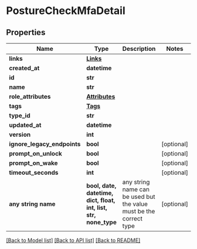 # PostureCheckMfaDetail


## Properties
Name | Type | Description | Notes
------------ | ------------- | ------------- | -------------
**links** | [**Links**](Links.md) |  | 
**created_at** | **datetime** |  | 
**id** | **str** |  | 
**name** | **str** |  | 
**role_attributes** | [**Attributes**](Attributes.md) |  | 
**tags** | [**Tags**](Tags.md) |  | 
**type_id** | **str** |  | 
**updated_at** | **datetime** |  | 
**version** | **int** |  | 
**ignore_legacy_endpoints** | **bool** |  | [optional] 
**prompt_on_unlock** | **bool** |  | [optional] 
**prompt_on_wake** | **bool** |  | [optional] 
**timeout_seconds** | **int** |  | [optional] 
**any string name** | **bool, date, datetime, dict, float, int, list, str, none_type** | any string name can be used but the value must be the correct type | [optional]

[[Back to Model list]](../README.md#documentation-for-models) [[Back to API list]](../README.md#documentation-for-api-endpoints) [[Back to README]](../README.md)


